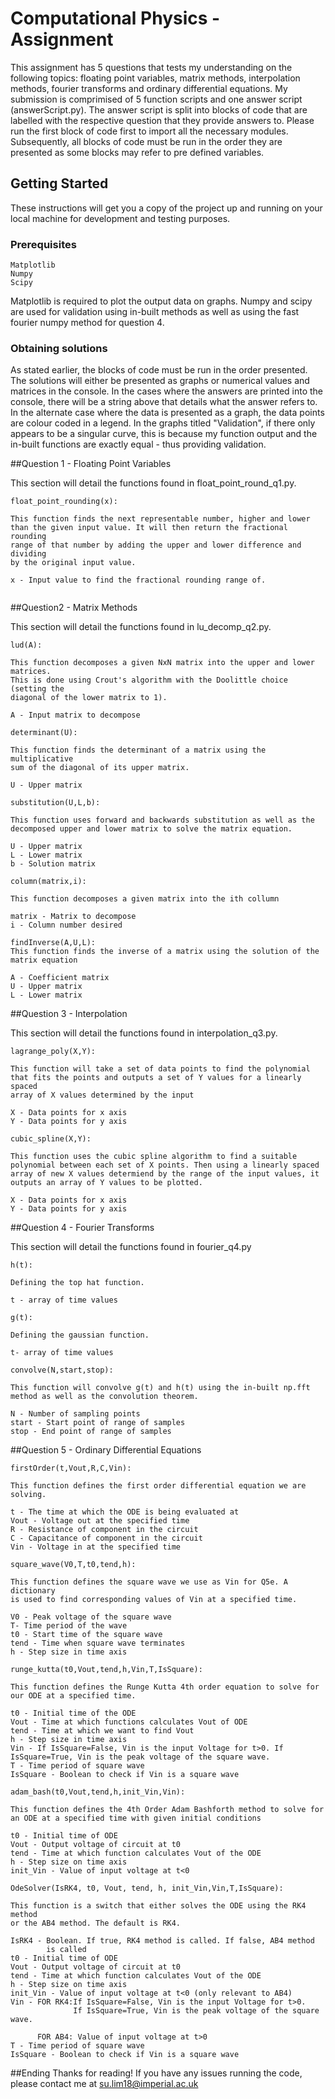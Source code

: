 # Computational Physics - Assignment

This assignment has 5 questions that tests my understanding on the following topics: floating point variables, matrix methods, interpolation methods, 
fourier transforms and ordinary differential equations. My submission is comprimised of 5 function scripts and one answer script (answerScript.py). 
The answer script is split into blocks of code that are labelled with the respective question that they provide answers to. Please run the first block
of code first to import all the necessary modules. Subsequently, all blocks of code must be run in the order they are presented as some blocks may
refer to pre defined variables.

## Getting Started

These instructions will get you a copy of the project up and running on your local machine for development and testing 
purposes.

### Prerequisites

```
Matplotlib
Numpy
Scipy
```
Matplotlib is required to plot the output data on graphs. Numpy and scipy are used for validation using in-built methods as well as using the fast fourier 
numpy method for question 4.

### Obtaining solutions

As stated earlier, the blocks of code must be run in the order presented. The solutions will either be presented as graphs or numerical values and matrices 
in the console. In the cases where the answers are printed into the console, there will be a string above that details what the answer refers to. In the 
alternate case where the data is presented as a graph, the data points are colour coded in a legend. In the graphs titled "Validation", if there only
appears to be a singular curve, this is because my function output and the in-built functions are exactly equal - thus providing validation.

##Question 1 - Floating Point Variables

This section will detail the functions found in float_point_round_q1.py.

```
float_point_rounding(x):

This function finds the next representable number, higher and lower 
than the given input value. It will then return the fractional rounding
range of that number by adding the upper and lower difference and dividing 
by the original input value.
    
x - Input value to find the fractional rounding range of.
 
 ```
 
##Question2 - Matrix Methods

This section will detail the functions found in lu_decomp_q2.py.

```
lud(A):

This function decomposes a given NxN matrix into the upper and lower matrices. 
This is done using Crout's algorithm with the Doolittle choice (setting the
diagonal of the lower matrix to 1). 
    
A - Input matrix to decompose
```

```
determinant(U):

This function finds the determinant of a matrix using the multiplicative
sum of the diagonal of its upper matrix.
    
U - Upper matrix
```

```
substitution(U,L,b):

This function uses forward and backwards substitution as well as the 
decomposed upper and lower matrix to solve the matrix equation.
    
U - Upper matrix
L - Lower matrix
b - Solution matrix
```

```
column(matrix,i):

This function decomposes a given matrix into the ith collumn

matrix - Matrix to decompose
i - Column number desired
```

```
findInverse(A,U,L):
This function finds the inverse of a matrix using the solution of the 
matrix equation
    
A - Coefficient matrix
U - Upper matrix
L - Lower matrix
```

##Question 3 - Interpolation

This section will detail the functions found in interpolation_q3.py.

```
lagrange_poly(X,Y):

This function will take a set of data points to find the polynomial
that fits the points and outputs a set of Y values for a linearly spaced
array of X values determined by the input
    
X - Data points for x axis
Y - Data points for y axis
```

```
cubic_spline(X,Y):

This function uses the cubic spline algorithm to find a suitable 
polynomial between each set of X points. Then using a linearly spaced
array of new X values determiend by the range of the input values, it 
outputs an array of Y values to be plotted.
    
X - Data points for x axis
Y - Data points for y axis
```

##Question 4 - Fourier Transforms

This section will detail the functions found in fourier_q4.py

```
h(t):

Defining the top hat function.
   
t - array of time values
```

```
g(t):

Defining the gaussian function.

t- array of time values
```

```
convolve(N,start,stop):

This function will convolve g(t) and h(t) using the in-built np.fft
method as well as the convolution theorem.
    
N - Number of sampling points
start - Start point of range of samples
stop - End point of range of samples
```

##Question 5 - Ordinary Differential Equations

```
firstOrder(t,Vout,R,C,Vin):

This function defines the first order differential equation we are solving.
    
t - The time at which the ODE is being evaluated at
Vout - Voltage out at the specified time
R - Resistance of component in the circuit
C - Capacitance of component in the circuit
Vin - Voltage in at the specified time
```
```
square_wave(V0,T,t0,tend,h):

This function defines the square wave we use as Vin for Q5e. A dictionary
is used to find corresponding values of Vin at a specified time.
    
V0 - Peak voltage of the square wave
T- Time period of the wave
t0 - Start time of the square wave
tend - Time when square wave terminates
h - Step size in time axis
```
```
runge_kutta(t0,Vout,tend,h,Vin,T,IsSquare):

This function defines the Runge Kutta 4th order equation to solve for 
our ODE at a specified time.
    
t0 - Initial time of the ODE
Vout - Time at which functions calculates Vout of ODE
tend - Time at which we want to find Vout
h - Step size in time axis
Vin - If IsSquare=False, Vin is the input Voltage for t>0. If 
IsSquare=True, Vin is the peak voltage of the square wave.
T - Time period of square wave
IsSquare - Boolean to check if Vin is a square wave

```

```
adam_bash(t0,Vout,tend,h,init_Vin,Vin):
    
This function defines the 4th Order Adam Bashforth method to solve for
an ODE at a specified time with given initial conditions
    
t0 - Initial time of ODE
Vout - Output voltage of circuit at t0
tend - Time at which function calculates Vout of the ODE
h - Step size on time axis
init_Vin - Value of input voltage at t<0

```

```
OdeSolver(IsRK4, t0, Vout, tend, h, init_Vin,Vin,T,IsSquare):

This function is a switch that either solves the ODE using the RK4 method
or the AB4 method. The default is RK4.
    
IsRK4 - Boolean. If true, RK4 method is called. If false, AB4 method
        is called
t0 - Initial time of ODE
Vout - Output voltage of circuit at t0
tend - Time at which function calculates Vout of the ODE
h - Step size on time axis
init_Vin - Value of input voltage at t<0 (only relevant to AB4)
Vin - FOR RK4:If IsSquare=False, Vin is the input Voltage for t>0. 
              If IsSquare=True, Vin is the peak voltage of the square wave.
                    
      FOR AB4: Value of input voltage at t>0
T - Time period of square wave
IsSquare - Boolean to check if Vin is a square wave

```

##Ending
Thanks for reading! If you have any issues running the code, please contact me at su.lim18@imperial.ac.uk










